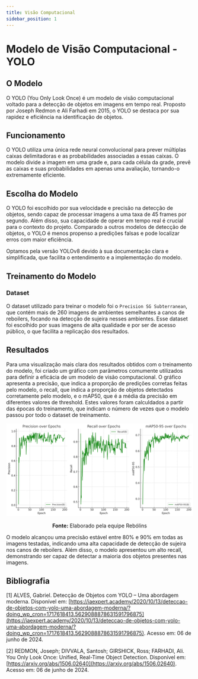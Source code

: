 ```yaml
---
title: Visão Computacional
sidebar_position: 1
---
```


# Modelo de Visão Computacional - YOLO

## O Modelo

O YOLO (You Only Look Once) é um modelo de visão computacional voltado para a detecção de objetos em imagens em tempo real. Proposto por Joseph Redmon e Ali Farhadi em 2015, o YOLO se destaca por sua rapidez e eficiência na identificação de objetos.

## Funcionamento

O YOLO utiliza uma única rede neural convolucional para prever múltiplas caixas delimitadoras e as probabilidades associadas a essas caixas. O modelo divide a imagem em uma grade e, para cada célula da grade, prevê as caixas e suas probabilidades em apenas uma avaliação, tornando-o extremamente eficiente.

## Escolha do Modelo

O YOLO foi escolhido por sua velocidade e precisão na detecção de objetos, sendo capaz de processar imagens a uma taxa de 45 frames por segundo. Além disso, sua capacidade de operar em tempo real é crucial para o contexto do projeto. Comparado a outros modelos de detecção de objetos, o YOLO é menos propenso a predições falsas e pode localizar erros com maior eficiência.

Optamos pela versão YOLOv8 devido à sua documentação clara e simplificada, que facilita o entendimento e a implementação do modelo.

## Treinamento do Modelo

### Dataset

O dataset utilizado para treinar o modelo foi o `Precision SG Subterranean`, que contém mais de 260 imagens de ambientes semelhantes a canos de reboilers, focando na detecção de sujeira nesses ambientes. Esse dataset foi escolhido por suas imagens de alta qualidade e por ser de acesso público, o que facilita a replicação dos resultados.

## Resultados

Para uma visualização mais clara dos resultados obtidos com o treinamento do modelo, foi criado um gráfico com parâmetros comumente utilizados para definir a eficácia de um modelo de visão computacional. O gráfico apresenta a precisão, que indica a proporção de predições corretas feitas pelo modelo, o recall, que indica a proporção de objetos detectados corretamente pelo modelo, e o mAP50, que é a média da precisão em diferentes valores de threshold. Estes valores foram calculdados a partir das épocas do treinamento, que indicam o número de vezes que o modelo passou por todo o dataset de treinamento.

<div align="center">

![Resultado](../../static/img/output.png)

**Fonte:** Elaborado pela equipe Rebólins

</div>

O modelo alcançou uma precisão estável entre 80% e 90% em todas as imagens testadas, indicando uma alta capacidade de detecção de sujeira nos canos de reboilers. Além disso, o modelo apresentou um alto recall, demonstrando ser capaz de detectar a maioria dos objetos presentes nas imagens.

## Bibliografia

[1] ALVES, Gabriel. Detecção de Objetos com YOLO – Uma abordagem moderna. Disponível em: [https://iaexpert.academy/2020/10/13/deteccao-de-objetos-com-yolo-uma-abordagem-moderna/?doing_wp_cron=1717618413.5629088878631591796875](https://iaexpert.academy/2020/10/13/deteccao-de-objetos-com-yolo-uma-abordagem-moderna/?doing_wp_cron=1717618413.5629088878631591796875). Acesso em: 06 de junho de 2024.

[2] REDMON, Joseph; DIVVALA, Santosh; GIRSHICK, Ross; FARHADI, Ali. You Only Look Once: Unified, Real-Time Object Detection. Disponível em: [https://arxiv.org/abs/1506.02640](https://arxiv.org/abs/1506.02640). Acesso em: 06 de junho de 2024.